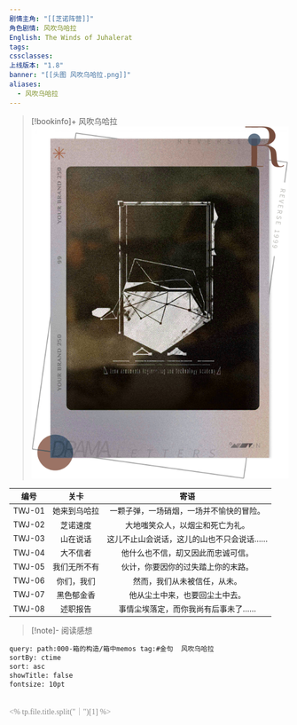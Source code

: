 ```yaml
---
剧情主角: "[[芝诺阵营]]"
角色剧情: 风吹乌哈拉
English: The Winds of Juhalerat
tags: 
cssclasses: 
上线版本: "1.8"
banner: "[[头图 风吹乌哈拉.png]]"
aliases:
  - 风吹乌哈拉
---
```

> [!bookinfo]+ 风吹乌哈拉
> ![封面 风吹乌哈拉|300](assets/芝诺·风吹乌哈拉.assets/封面%20风吹乌哈拉.png)
> 
|   编号   |   关卡   |          寄语           |
| :----: | :----: | :-------------------: |
| TWJ-01 | 她来到乌哈拉 | 一颗子弹，一场硝烟，一场并不愉快的冒险。  |
| TWJ-02 |  芝诺速度  |   大地嗤笑众人，以烟尘和死亡为礼。    |
| TWJ-03 |  山在说话  | 这儿不止山会说话，这儿的山也不只会说话…… |
| TWJ-04 |  大不信者  |   他什么也不信，刧又因此而忠诚可信。   |
| TWJ-05 | 我们无所不有 |   伙计，你要因你的过失踏上你的末路。   |
| TWJ-06 | 你们，我们  |    然而，我们从未被信任，从未。     |
| TWJ-07 | 黑色郁金香  |    他从尘土中来，也要回尘土中去。    |
| TWJ-08 |  述职报告  |  事情尘埃落定，而你我尚有后事未了……   |


> [!note]- 阅读感想

~~~~note-gallery
query: path:000-箱的构造/箱中memos tag:#金句  风吹乌哈拉
sortBy: ctime
sort: asc
showTitle: false
fontsize: 10pt
~~~~

<br><span style="font-family: serif; font-size: 14px; color: #888888;"><% tp.file.title.split("｜")[1] %></span>